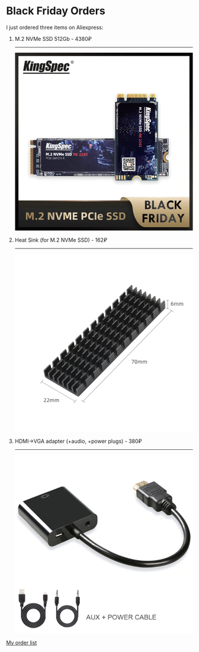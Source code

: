 # Black Friday Orders
I just ordered three items on Aliexpress:
1. M.2 NVMe SSD 512Gb - 4380₽  
    ****
    ![M.2-NVMe-SSD](KingSpec-M2-NVMe-ssd-PCIe.jpg)

2. Heat Sink (for M.2 NVMe SSD) - 162₽
    ****  
    ![heat-sink](M-2-NGFF-heat-sink.jpg) 

3. HDMI->VGA adapter (+audio, +power plugs) - 380₽
    ****  
    ![HDMI-VGA-adapter](hdmi-vga-adapter.jpg)

[My order list](https://trade.aliexpress.ru/orderList.htm?spm=a2g0o.cart.1000002.13.5dcd3c00IvXwEr&tracelog=ws_topbar&tsp=1606407098548)
